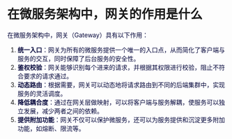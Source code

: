 # 在微服务架构中，网关的作用是什么

<font style="color:rgb(5, 7, 59);background-color:rgb(253, 253, 254);">在微服务架构中，网关（Gateway）具有以下作用：</font>

1. **<font style="color:rgb(5, 7, 59);background-color:rgb(253, 253, 254);">统一入口</font>**<font style="color:rgb(5, 7, 59);background-color:rgb(253, 253, 254);">：网关为所有的微服务提供一个唯一的入口点，从而简化了客户端与服务的交互，同时保障了后台服务的安全性。</font>
2. **<font style="color:rgb(5, 7, 59);background-color:rgb(253, 253, 254);">鉴权校验</font>**<font style="color:rgb(5, 7, 59);background-color:rgb(253, 253, 254);">：网关能够识别每个进来的请求，并根据其权限进行校验，阻止不符合要求的请求通过。</font>
3. **<font style="color:rgb(5, 7, 59);background-color:rgb(253, 253, 254);">动态路由</font>**<font style="color:rgb(5, 7, 59);background-color:rgb(253, 253, 254);">：根据需要，网关可以动态地将请求路由到不同的后端集群中，实现服务的灵活调度。</font>
4. **<font style="color:rgb(5, 7, 59);background-color:rgb(253, 253, 254);">降低耦合度</font>**<font style="color:rgb(5, 7, 59);background-color:rgb(253, 253, 254);">：通过在网关层做映射，可以将客户端与服务解耦，使服务可以独立发展，减少两者之间的依赖。</font>
5. **<font style="color:rgb(5, 7, 59);background-color:rgb(253, 253, 254);">提供附加功能</font>**<font style="color:rgb(5, 7, 59);background-color:rgb(253, 253, 254);">：网关不仅可以保护微服务，还可以为服务提供和沉淀更多附加功能，如熔断、限流等。</font>

